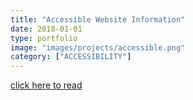 ```yaml
---
title: "Accessible Website Information"
date: 2018-01-01
type: portfolio
image: "images/projects/accessible.png"
category: ["ACCESSIBILITY"]
---
```


[click here to read](/accessible.txt)